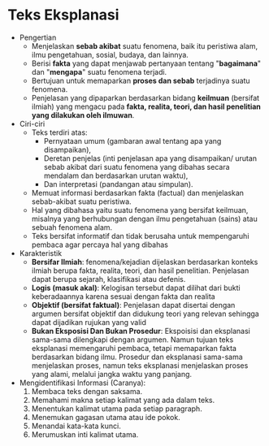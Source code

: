 # Teks Eksplanasi

- Pengertian
    - Menjelaskan **sebab akibat** suatu fenomena, baik itu peristiwa alam, ilmu pengetahuan, sosial, budaya, dan lainnya. 
    - Berisi **fakta** yang dapat menjawab pertanyaan tentang "**bagaimana**" dan "**mengapa**" suatu fenomena terjadi.
    - Bertujuan untuk memaparkan **proses dan sebab** terjadinya suatu fenomena.
    - Penjelasan yang dipaparkan berdasarkan bidang **keilmuan** (bersifat ilmiah) yang mengacu pada **fakta, realita, teori, dan hasil penelitian yang dilakukan oleh ilmuwan**.
- Ciri-ciri
    - Teks terdiri atas:
        - Pernyataan umum (gambaran awal tentang apa yang disampaikan),
        - Deretan penjelas (inti penjelasan apa yang disampaikan/ urutan sebab akibat dari suatu fenomena yang dibahas secara mendalam dan berdasarkan urutan waktu),
        - Dan interpretasi (pandangan atau simpulan).
    - Memuat informasi berdasarkan fakta (factual) dan menjelaskan sebab-akibat suatu peristiwa.
    - Hal yang dibahasa yaitu suatu fenomena yang bersifat keilmuan, misalnya yang berhubungan dengan ilmu pengetahuan (sains) atau sebuah fenomena alam.
    - Teks bersifat informatif dan tidak berusaha untuk mempengaruhi pembaca agar percaya hal yang dibahas
- Karakteristik
    - **Bersifar Ilmiah**: fenomena/kejadian dijelaskan berdasarkan konteks ilmiah berupa fakta, realita, teori, dan hasil penelitian. Penjelasan dapat berupa sejarah, klasifikasi atau defenis.
    - **Logis (masuk akal)**: Kelogisan tersebut dapat dilihat dari bukti keberadaannya karena sesuai dengan fakta dan realita
    - **Objektif (bersifat faktual)**: Penjelasan dapat disertai dengan argumen bersifat objektif dan didukung teori yang relevan sehingga dapat dijadikan rujukan yang valid
    - **Bukan Eksposisi Dan Bukan Prosedur**: Ekspoisisi dan eksplanasi sama-sama dilengkapi dengan argumen. Namun tujuan teks eksplanasi memengaruhi pembaca, tetapi memaparkan fakta berdasarkan bidang ilmu. Prosedur dan eksplanasi sama-sama menjelaskan proses, namun teks eksplanasi menjelaskan proses yang alami, melalui jangka waktu yang panjang.
- Mengidentifikasi Informasi (Caranya):
    1. Membaca teks dengan saksama.
    1. Memahami makna setiap kalimat yang ada dalam teks.
    1. Menentukan kalimat utama pada setiap paragraph.
    1. Menemukan gagasan utama atau ide pokok.
    1. Menandai kata-kata kunci.
    1. Merumuskan inti kalimat utama.
